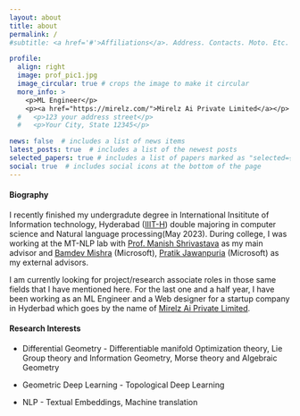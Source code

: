 ```yaml
---
layout: about
title: about
permalink: /
#subtitle: <a href='#'>Affiliations</a>. Address. Contacts. Moto. Etc.

profile:
  align: right
  image: prof_pic1.jpg
  image_circular: true # crops the image to make it circular
  more_info: >
    <p>ML Engineer</p>
    <p><a href="https://mirelz.com/">Mirelz Ai Private Limited</a></p>
  #   <p>123 your address street</p>
  #   <p>Your City, State 12345</p>

news: false  # includes a list of news items
latest_posts: true  # includes a list of the newest posts
selected_papers: true # includes a list of papers marked as "selected={true}"
social: true  # includes social icons at the bottom of the page
---
```



#### Biography
I recently finished my undergradute degree in International Insititute of Information technology, Hyderabad ([IIIT-H](https://www.iiit.ac.in/)) double majoring in computer science and Natural language processing(May 2023). During college, I was working at the MT-NLP lab with [Prof. Manish Shrivastava](https://www.iiit.ac.in/people/faculty/m.shrivastava/) as my main advisor and [Bamdev Mishra](https://bamdevmishra.in/) (Microsoft), [Pratik Jawanpuria](https://pratikjawanpuria.com/) (Microsoft) as my external advisors.  

I am currently looking for project/research associate roles in those same fields that I have mentioned here. For the last one and a half year, I have been working as an ML Engineer and a Web designer for a startup company in Hyderbad which goes by the name of [Mirelz Ai Private Limited](https://mirelz.com/). 

#### Research Interests

* Differential Geometry - Differentiable manifold Optimization theory, Lie Group theory and Information Geometry, Morse theory and Algebraic Geometry  

* Geometric Deep Learning - Topological Deep Learning

* NLP - Textual Embeddings, Machine translation    
